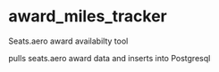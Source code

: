 # award_miles_tracker
Seats.aero award availabilty tool

pulls seats.aero award data and inserts into Postgresql
